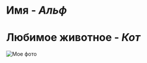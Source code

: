 # Имя - *Альф*
# Любимое животное - _Кот_
![Мое фото](https://static.wikia.nocookie.net/sitcom/images/1/10/Alf1.jpg/revision/latest?cb=20180308104148&path-prefix=ru)
